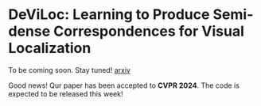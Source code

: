 # DeViLoc: Learning to Produce Semi-dense Correspondences for Visual Localization
To be coming soon. Stay tuned!
[arxiv](https://arxiv.org/abs/2402.08359)

Good news! Qur paper has been accepted to **CVPR 2024**.
The code is expected to be released this week!
